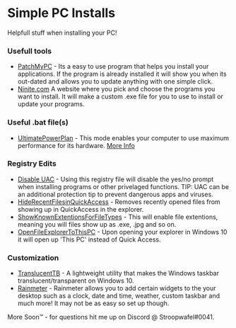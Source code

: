 # Simple PC Installs
Helpfull stuff when installing your PC!

### Usefull tools
- [PatchMyPC](https://patchmypc.com/home-updater) - Its a easy to use program that helps you install your applications. If the program is already installed it will show you when its out-dated and allows you to update anything with one simple click.
- [Ninite.com](https://ninite.com/) A website where you pick and choose the programs you want to install. It will make a custom .exe file for you to use to install or update your programs.

### Useful .bat file(s)
- [UltimatePowerPlan](https://mega.nz/file/Lc90CDSS#Ql0yM_Ydij45vGrztxTCQ-eFlwpnnwdwC0rcKVm3o_A) - This mode enables your computer to use maximum performance for its hardware. [More Info](https://www.howtogeek.com/368781/how-to-enable-ultimate-performance-power-plan-in-windows-10/)

### Registry Edits
- [Disable UAC](https://mega.nz/folder/uV00mDzL#JMPRgboghP9MwyR4ddu-YQ) - Using this registry file will disable the yes/no prompt when installing programs or other privelaged functions. TIP: UAC can be an additional protection tip to prevent dangerous apps and viruses.
- [HideRecentFilesinQuickAccess](https://mega.nz/folder/uV00mDzL#JMPRgboghP9MwyR4ddu-YQ) - Removes recently opened files from showing up in QuickAccess in the explorer.
- [ShowKnownExtentionsForFileTypes](https://mega.nz/folder/uV00mDzL#JMPRgboghP9MwyR4ddu-YQ) - This will enable file extentions, meaning you will files show up as .exe, .jpg and so on.
- [OpenFileExplorerToThisPC](https://mega.nz/folder/uV00mDzL#JMPRgboghP9MwyR4ddu-YQ) - Upon opening your explorer in Windows 10 it will open up 'This PC' instead of Quick Access.

### Customization
- [TranslucentTB](https://github.com/TranslucentTB/TranslucentTB/releases/tag/2020.2) - A lightweight utility that makes the Windows taskbar translucent/transparent on Windows 10.
- [Rainmeter](https://www.rainmeter.net/) - Rainmeter allows you to add certain widgets to the your desktop such as a clock, date and time, weather, custom taskbar and much more! It may not be as easy so set up though.

More Soon™ - for questions hit me up on Discord @ Stroopwafel#0041.
